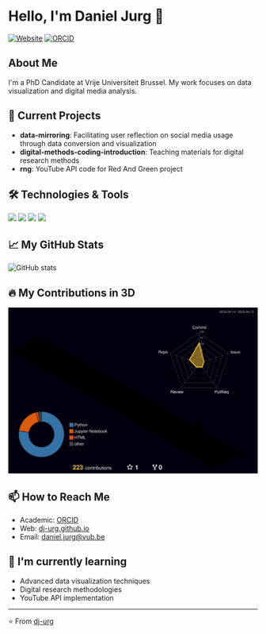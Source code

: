 # Hello, I'm Daniel Jurg 👋

[![Website](https://img.shields.io/badge/Website-dj--urg.github.io-blue?style=flat-square&logo=github)](https://dj-urg.github.io)
[![ORCID](https://img.shields.io/badge/ORCID-0000--0003--1771--6673-green?style=flat-square&logo=orcid)](https://orcid.org/0000-0003-1771-6673)

## About Me
I'm a PhD Candidate at Vrije Universiteit Brussel. My work focuses on data visualization and digital media analysis.

## 🔭 Current Projects
- **data-mirroring**: Facilitating user reflection on social media usage through data conversion and visualization
- **digital-methods-coding-introduction**: Teaching materials for digital research methods
- **rng**: YouTube API code for Red And Green project

## 🛠️ Technologies & Tools
![](https://img.shields.io/badge/Code-Python-informational?style=flat&logo=python&logoColor=white&color=2bbc8a)
![](https://img.shields.io/badge/Code-HTML-informational?style=flat&logo=html5&logoColor=white&color=2bbc8a)
![](https://img.shields.io/badge/Tools-Jupyter-informational?style=flat&logo=jupyter&logoColor=white&color=2bbc8a)
![](https://img.shields.io/badge/Research-ORCID-informational?style=flat&logo=orcid&logoColor=white&color=2bbc8a)

## 📈 My GitHub Stats
![GitHub stats](https://github-readme-stats.vercel.app/api?username=dj-urg&show_icons=true&theme=radical)

## 🔥 My Contributions in 3D
![](./profile-3d-contrib/profile-night-rainbow.svg)

## 📫 How to Reach Me
- Academic: [ORCID](https://orcid.org/0000-0003-1771-6673)
- Web: [dj-urg.github.io](https://dj-urg.github.io)
- Email: daniel.jurg@vub.be

## 🌱 I'm currently learning
- Advanced data visualization techniques
- Digital research methodologies
- YouTube API implementation

---

⭐️ From [dj-urg](https://github.com/dj-urg)
